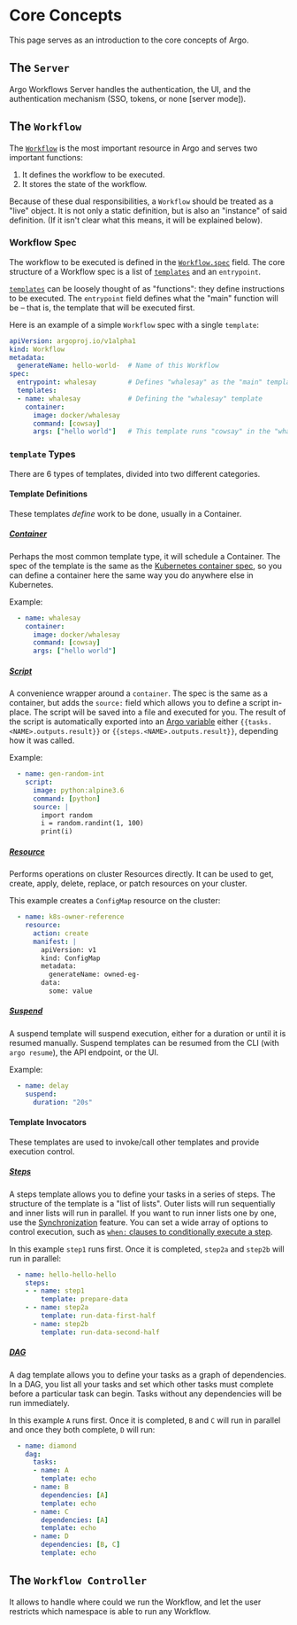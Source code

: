 # Core Concepts

This page serves as an introduction to the core concepts of Argo.
## The `Server`
Argo Workflows Server handles the authentication, the UI, and the authentication mechanism (SSO, tokens, or none [server mode]).



## The `Workflow`

The [`Workflow`](fields.md#workflow) is the most important resource in Argo and serves two important functions:

1. It defines the workflow to be executed.
1. It stores the state of the workflow.

Because of these dual responsibilities, a `Workflow` should be treated as a "live" object. It is not only a static definition, but is also an "instance" of said definition. (If it isn't clear what this means, it will be explained below).

### Workflow Spec

The workflow to be executed is defined in the [`Workflow.spec`](fields.md#workflowspec) field. The core structure of a Workflow spec is a list of [`templates`](fields.md#template) and an `entrypoint`.

[`templates`](fields.md#template) can be loosely thought of as "functions": they define instructions to be executed.
The `entrypoint` field defines what the "main" function will be – that is, the template that will be executed first.

Here is an example of a simple `Workflow` spec with a single `template`:

```yaml
apiVersion: argoproj.io/v1alpha1
kind: Workflow
metadata:
  generateName: hello-world-  # Name of this Workflow
spec:
  entrypoint: whalesay        # Defines "whalesay" as the "main" template
  templates:
  - name: whalesay            # Defining the "whalesay" template
    container:
      image: docker/whalesay
      command: [cowsay]
      args: ["hello world"]   # This template runs "cowsay" in the "whalesay" image with arguments "hello world"
```

### `template` Types

There are 6 types of templates, divided into two different categories.

#### Template Definitions

These templates _define_ work to be done, usually in a Container.

##### [Container](fields.md#container)

Perhaps the most common template type, it will schedule a Container. The spec of the template is the same as the [Kubernetes container spec](https://v1-26.docs.kubernetes.io/docs/reference/kubernetes-api/workload-resources/pod-v1/#Container), so you can define a container here the same way you do anywhere else in Kubernetes.

Example:

```yaml
  - name: whalesay
    container:
      image: docker/whalesay
      command: [cowsay]
      args: ["hello world"]
```

##### [Script](fields.md#scripttemplate)

A convenience wrapper around a `container`. The spec is the same as a container, but adds the `source:` field which allows you to define a script in-place.
The script will be saved into a file and executed for you. The result of the script is automatically exported into an [Argo variable](./variables.md) either `{{tasks.<NAME>.outputs.result}}` or `{{steps.<NAME>.outputs.result}}`, depending how it was called.

Example:

```yaml
  - name: gen-random-int
    script:
      image: python:alpine3.6
      command: [python]
      source: |
        import random
        i = random.randint(1, 100)
        print(i)
```

##### [Resource](fields.md#resourcetemplate)

Performs operations on cluster Resources directly. It can be used to get, create, apply, delete, replace, or patch resources on your cluster.

This example creates a `ConfigMap` resource on the cluster:

```yaml
  - name: k8s-owner-reference
    resource:
      action: create
      manifest: |
        apiVersion: v1
        kind: ConfigMap
        metadata:
          generateName: owned-eg-
        data:
          some: value
```

##### [Suspend](fields.md#suspendtemplate)

A suspend template will suspend execution, either for a duration or until it is resumed manually. Suspend templates can be resumed from the CLI (with `argo resume`), the API endpoint<!-- TODO: LINK -->, or the UI.

Example:

```yaml
  - name: delay
    suspend:
      duration: "20s"
```

#### Template Invocators

These templates are used to invoke/call other templates and provide execution control.

##### [Steps](fields.md#workflowstep)

A steps template allows you to define your tasks in a series of steps. The structure of the template is a "list of lists". Outer lists will run sequentially and inner lists will run in parallel. If you want to run inner lists one by one, use the [Synchronization](fields.md#synchronization) feature. You can set a wide array of options to control execution, such as [`when:` clauses to conditionally execute a step](https://raw.githubusercontent.com/argoproj/argo-workflows/master/examples/coinflip.yaml).

In this example `step1` runs first. Once it is completed, `step2a` and `step2b` will run in parallel:

```yaml
  - name: hello-hello-hello
    steps:
    - - name: step1
        template: prepare-data
    - - name: step2a
        template: run-data-first-half
      - name: step2b
        template: run-data-second-half
```

##### [DAG](fields.md#dagtemplate)

A dag template allows you to define your tasks as a graph of dependencies. In a DAG, you list all your tasks and set which other tasks must complete before a particular task can begin. Tasks without any dependencies will be run immediately.

In this example `A` runs first. Once it is completed, `B` and `C` will run in parallel and once they both complete, `D` will run:

```yaml
  - name: diamond
    dag:
      tasks:
      - name: A
        template: echo
      - name: B
        dependencies: [A]
        template: echo
      - name: C
        dependencies: [A]
        template: echo
      - name: D
        dependencies: [B, C]
        template: echo
```

## The `Workflow Controller`
It allows to handle where could we run the Workflow, and let the user restricts which namespace is able to run any Workflow. 
